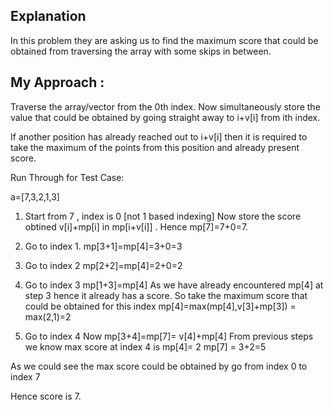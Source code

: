 ## Explanation

In this problem they are asking us to find the maximum score that could be obtained from traversing 
the array with some skips in between.

## My Approach :

Traverse the array/vector from the 0th index. Now simultaneously store the value that could be obtained by going straight away to i+v[i] from ith index.

If another position has already reached out to i+v[i] then it is required to take the maximum
of the points from this position and already present score.


Run Through for Test Case:

a=[7,3,2,1,3]

1. Start from 7 , index is 0 [not 1 based indexing]
    Now store the score obtined v[i]+mp[i] in mp[i+v[i]] .
    Hence mp[7]=7+0=7.

2. Go to index 1.
    mp[3+1]=mp[4]=3+0=3

3. Go to index 2
    mp[2+2]=mp[4]=2+0=2

4. Go to index 3
    mp[1+3]=mp[4]
    As we have already encountered mp[4] at step 3 hence it already has a score.
    So take the maximum score that could be obtained for this index 
    mp[4]=max(mp[4],v[3]+mp[3]) = max(2,1)=2

5. Go to index 4
    Now mp[3+4]=mp[7]= v[4]+mp[4]
    From previous steps we know max score at index 4 is mp[4]= 2
    mp[7] = 3+2=5


As we could see the max score could be obtained by go from index 0 to index 7

Hence score is 7.

